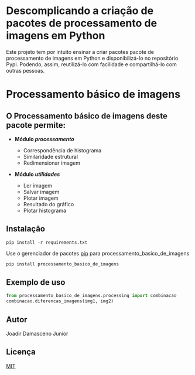 # Descomplicando a criação de pacotes de processamento de imagens em Python
Este projeto tem por intuito ensinar a criar pacotes pacote de processamento de imagens em Python e disponibilizá-lo no repositório Pypi. Podendo, assim, reutilizá-lo com facilidade e compartilhá-lo com outras pessoas.


# Processamento básico de imagens
## O Processamento básico de imagens deste pacote permite:
* **Módulo _processamento_**
  * Correspondência de histograma
  * Similaridade estrutural
  * Redimensionar imagem
  
  
* **Módulo _utilidades_**
  * Ler imagem
  * Salvar imagem
  * Plotar imagem
  * Resultado do gráfico
  * Plotar histograma

## Instalação
```Instalação de dependências
pip install -r requirements.txt
```
Use o gerenciador de pacotes [pip](https://pip.pypa.io/en/stable/) para processamento_basico_de_imagens
```bash
pip install processamento_basico_de_imagens
```

## Exemplo de uso
```python
from processamento_basico_de_imagens.processing import combinacao
combinacao.diferencas_imagens(img1, img2)
```

## Autor
Joadir Damasceno Junior

## Licença
[MIT](https://choosealicense.com/licenses/mit/)
